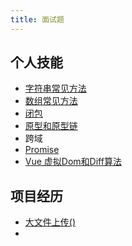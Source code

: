 ```yaml
---
title: 面试题
---
```


## 个人技能
* [字符串常见方法](/interview/js.html#字符串常见方法)
* [数组常见方法](/interview/js.html#数组常见方法)
* [闭包](interview/js.html#闭包)
* [原型和原型链](/interview/js.html#原型和原型链)
* 跨域
* [Promise](/promise)
* [Vue 虚拟Dom和Diff算法](/interview/vueDiff.html)

## 项目经历
* [大文件上传()](/interview/encapsulation.html#大文件上传)
* 
